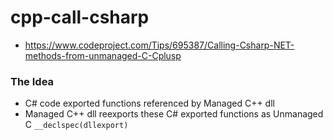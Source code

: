 cpp-call-csharp
===============
- https://www.codeproject.com/Tips/695387/Calling-Csharp-NET-methods-from-unmanaged-C-Cplusp

### The Idea
- C# code exported functions referenced by Managed C++ dll
- Managed C++ dll reexports these C# exported functions as Unmanaged C `__declspec(dllexport)`
